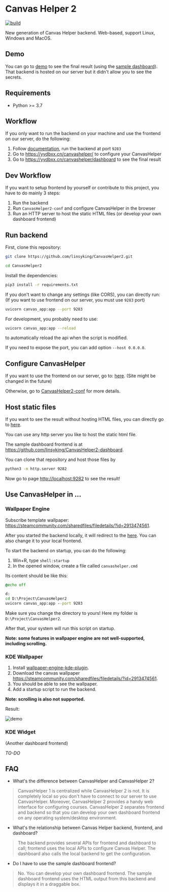 # Canvas Helper 2

[![build](https://github.com/linsyking/CanvasHelper2/actions/workflows/build.yml/badge.svg)](https://github.com/linsyking/CanvasHelper2/actions/workflows/build.yml)

New generation of Canvas Helper backend. Web-based, support Linux, Windows and MacOS.

## Demo

You can go to [demo](https://yydbxx.cn/test/canvashelper/) to see the final result (using the [sample dashboard](https://github.com/linsyking/CanvasHelper2-dashboard)). That backend is hosted on our server but it didn't allow you to see the secrets.

## Requirements

- Python >= 3.7

## Workflow

If you only want to run the backend on your machine and use the frontend on our server, do the following:

1. Follow [documentation](https://github.com/linsyking/CanvasHelper2#run-backend), run the backend at port `9283`
2. Go to <https://yydbxx.cn/canvashelper/> to configure your CanvasHelper
2. Go to <https://yydbxx.cn/canvashelper/dashboard> to see the final result

## Dev Workflow

If you want to setup frontend by yourself or contribute to this project, you have to do mainly 3 steps:

1. Run the backend
2. Run `CanvasHelper2-conf` and configure CanvasHelper in the browser
3. Run an HTTP server to host the static HTML files (or develop your own dashboard frontend)

## Run backend

First, clone this repository:

```bash
git clone https://github.com/linsyking/CanvasHelper2.git

cd CanvasHelper2
```

Install the dependencies:

```bash
pip3 install -r requirements.txt
```

If you don't want to change any settings (like CORS), you can directly run: (If you want to use frontend on our server, you must use `9283` port)

```bash
uvicorn canvas_app:app --port 9283
```

For development, you probably need to use:

```bash
uvicorn canvas_app:app --reload
```

to automatically reload the api when the script is modified.

If you need to expose the port, you can add option `--host 0.0.0.0`.

## Configure CanvasHelper

If you want to use the frontend on our server, go to: [here](https://yydbxx.cn/canvashelper/). (Site might be changed in the future)

Otherwise, go to [CanvasHelper2-conf](https://github.com/linsyking/CanvasHelper2-conf) for more details.

## Host static files

If you want to see the result without hosting HTML files, you can directly go to [here](https://yydbxx.cn/canvashelper/dashboard/).

You can use any http server you like to host the static html file.

The sample dashboard frontend is at <https://github.com/linsyking/CanvasHelper2-dashboard>.

You can clone that repository and host those files by

```bash
python3 -m http.server 9282
```

Now go to page <http://localhost:9282> to see the result!

## Use CanvasHelper in ...

### Wallpaper Engine

Subscribe template wallpaper: <https://steamcommunity.com/sharedfiles/filedetails/?id=2913474561>.

After you started the backend locally, it will redirect to the [here](https://yydbxx.cn/canvashelper/dashboard/). You can also change it to your local frontend.

To start the backend on startup, you can do the following:

1. Win+R, type `shell:startup`
2. In the opened window, create a file called `canvashelper.cmd`

Its content should be like this:

```cmd
@echo off

d:
cd D:\Project\CanvasHelper2
uvicorn canvas_app:app --port 9283
```

Make sure you change the directory to yours! Here my folder is `D:\Project\CanvasHelper2`.

After that, your system will run this script on startup.

**Note: some features in wallpaper engine are not well-supported, including scrolling.**

### KDE Wallpaper

1. Install [wallpaper-engine-kde-plugin](https://github.com/catsout/wallpaper-engine-kde-plugin).
2. Download the canvas wallpaper <https://steamcommunity.com/sharedfiles/filedetails/?id=2913474561>.
3. You should be able to see the wallpaper.
4. Add a startup script to run the backend.

**Note: scrolling is also not supported.**

Result:

![demo](https://user-images.githubusercontent.com/49303317/210978732-68cefd73-75df-4013-a7cb-2010f16ec7dd.png)

### KDE Widget

(Another dashboard frontend)

*TO-DO*

## FAQ

- What's the difference between CanvasHelper and CanvasHelper 2?

> CanvasHelper 1 is centralized while CanvasHelper 2 is not. It is completely local so you don't have to connect to our server to use CanvasHelper.
> Moreover, CanvasHelper 2 provides a handy web interface for configuring courses.
> CanvasHelper 2 separates frontend and backend so that you can develop your own dashboard frontend on any operating system/desktop environment.

- What's the relationship between Canvas Helper backend, frontend, and dashboard?

> The backend provides several APIs for frontend and dashboard to call; frontend uses the local APIs to configure Canvas Helper. The dashboard also calls the local backend to get the configuration.

- Do I have to use the sample dashboard frontend?

> No. You can develop your own dashboard frontend. The sample dashboard frontend uses the HTML output from this backend and displays it in a draggable box.
